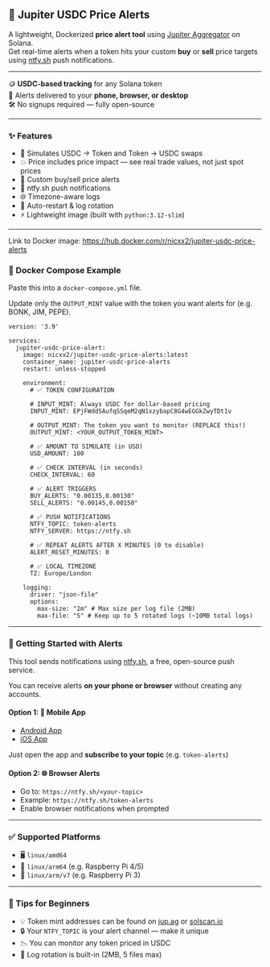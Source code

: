 ## 🚀 Jupiter USDC Price Alerts

A lightweight, Dockerized **price alert tool** using [Jupiter Aggregator](https://jup.ag) on Solana.  
Get real-time alerts when a token hits your custom **buy** or **sell** price targets using [ntfy.sh](https://ntfy.sh) push notifications.

---

🪙 **USDC-based tracking** for any Solana token  
💬 Alerts delivered to your **phone, browser, or desktop**  
🛠️ No signups required — fully open-source

---

### ✨ Features

- 🔄 Simulates USDC → Token and Token → USDC swaps
- 💥 Price includes price impact — see real trade values, not just spot prices  
- 🔔 Custom buy/sell price alerts  
- 📲 ntfy.sh push notifications  
- 🌐 Timezone-aware logs  
- 🔁 Auto-restart & log rotation  
- ⚡ Lightweight image (built with `python:3.12-slim`)

---

Link to Docker image: https://hub.docker.com/r/nicxx2/jupiter-usdc-price-alerts

### 🧪 Docker Compose Example

Paste this into a `docker-compose.yml` file.

Update only the `OUTPUT_MINT` value with the token you want alerts for (e.g. BONK, JIM, PEPE).

```
version: '3.9'

services:
  jupiter-usdc-price-alert:
    image: nicxx2/jupiter-usdc-price-alerts:latest
    container_name: jupiter-usdc-price-alerts
    restart: unless-stopped

    environment:
      # ✅ TOKEN CONFIGURATION

      # INPUT_MINT: Always USDC for dollar-based pricing
      INPUT_MINT: EPjFWdd5AufqSSqeM2qN1xzybapC8G4wEGGkZwyTDt1v

      # OUTPUT_MINT: The token you want to monitor (REPLACE this!)
      OUTPUT_MINT: <YOUR_OUTPUT_TOKEN_MINT>

      # ✅ AMOUNT TO SIMULATE (in USD)
      USD_AMOUNT: 100

      # ✅ CHECK INTERVAL (in seconds)
      CHECK_INTERVAL: 60

      # ✅ ALERT TRIGGERS
      BUY_ALERTS: "0.00135,0.00130"
      SELL_ALERTS: "0.00145,0.00150"

      # ✅ PUSH NOTIFICATIONS
      NTFY_TOPIC: token-alerts
      NTFY_SERVER: https://ntfy.sh

      # ✅ REPEAT ALERTS AFTER X MINUTES (0 to disable)
      ALERT_RESET_MINUTES: 0

      # ✅ LOCAL TIMEZONE
      TZ: Europe/London

    logging:
      driver: "json-file"
      options:
        max-size: "2m" # Max size per log file (2MB)
        max-file: "5" # Keep up to 5 rotated logs (~10MB total logs)
```

---

### 📲 Getting Started with Alerts

This tool sends notifications using [ntfy.sh](https://ntfy.sh), a free, open-source push service.

You can receive alerts **on your phone or browser** without creating any accounts.

#### Option 1: 📱 Mobile App
- [Android App](https://play.google.com/store/apps/details?id=io.heckel.ntfy)
- [iOS App](https://apps.apple.com/us/app/ntfy/id1625396347)

Just open the app and **subscribe to your topic** (e.g. `token-alerts`)

#### Option 2: 🌐 Browser Alerts
- Go to: `https://ntfy.sh/<your-topic>`
- Example: `https://ntfy.sh/token-alerts`
- Enable browser notifications when prompted


---

### ✅ Supported Platforms

- 🖥️ `linux/amd64`  
- 🍓 `linux/arm64` (e.g. Raspberry Pi 4/5)  
- 🔧 `linux/arm/v7` (e.g. Raspberry Pi 3)

---

### 🧠 Tips for Beginners

- 💡 Token mint addresses can be found on [jup.ag](https://jup.ag) or [solscan.io](https://solscan.io)
- 🔒 Your `NTFY_TOPIC` is your alert channel — make it unique
- 📉 You can monitor any token priced in USDC
- 🧼 Log rotation is built-in (2MB, 5 files max)
